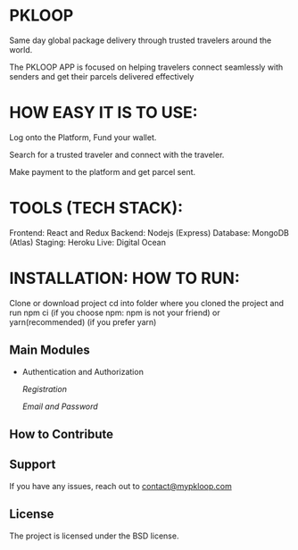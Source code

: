 
PKLOOP
========
Same day global package delivery through trusted travelers around the world.

The PKLOOP APP is focused on helping travelers connect seamlessly with senders and get their parcels delivered effectively

HOW EASY IT IS TO USE:
======================
Log onto the Platform, Fund your wallet. 

Search for a trusted traveler and connect with the traveler.

Make payment to the platform and get parcel sent.

TOOLS (TECH STACK):
===================
Frontend: React and Redux
Backend: Nodejs (Express)
Database: MongoDB (Atlas)
Staging: Heroku
Live: Digital Ocean

INSTALLATION: HOW TO RUN:
========================
Clone or download project
cd into folder where you cloned the project and run npm ci (if you choose npm: npm is not your friend) or yarn(recommended) (if you prefer yarn)



Main Modules
-------------
                                        
- Authentication and Authorization

    *Registration*
    
    *Email and Password*




How to Contribute
----------


Support
-------
If you have any issues, reach out to contact@mypkloop.com

License
-------

The project is licensed under the BSD license.
